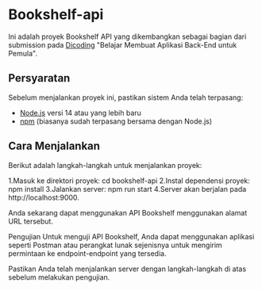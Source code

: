 # Bookshelf-api

Ini adalah proyek Bookshelf API yang dikembangkan sebagai bagian dari submission pada [Dicoding](https://www.dicoding.com/) "Belajar Membuat Aplikasi Back-End untuk Pemula".

## Persyaratan

Sebelum menjalankan proyek ini, pastikan sistem Anda telah terpasang:

- [Node.js](https://nodejs.org/) versi 14 atau yang lebih baru
- [npm](https://www.npmjs.com/) (biasanya sudah terpasang bersama dengan Node.js)

## Cara Menjalankan

Berikut adalah langkah-langkah untuk menjalankan proyek:

1.Masuk ke direktori proyek:
cd bookshelf-api
2.Instal dependensi proyek:
npm install
3.Jalankan server:
npm run start
4.Server akan berjalan pada http://localhost:9000.

Anda sekarang dapat menggunakan API Bookshelf menggunakan alamat URL tersebut.

Pengujian
Untuk menguji API Bookshelf, Anda dapat menggunakan aplikasi seperti Postman atau perangkat lunak sejenisnya untuk mengirim permintaan ke endpoint-endpoint yang tersedia.

Pastikan Anda telah menjalankan server dengan langkah-langkah di atas sebelum melakukan pengujian.
